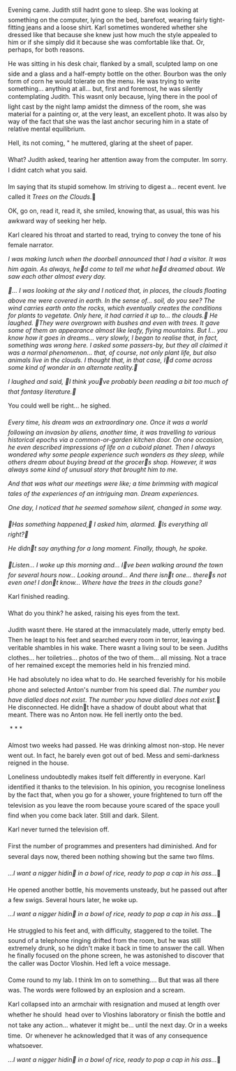 Evening came. Judith still hadnt gone to sleep. She was looking at something on the computer, lying on the bed, barefoot, wearing fairly tight-fitting jeans and a loose shirt. Karl sometimes wondered whether she dressed like that because she knew just how much the style appealed to him or if she simply did it because she was comfortable like that. Or, perhaps, for both reasons.

He was sitting in his desk chair, flanked by a small, sculpted lamp on one side and a glass and a half-empty bottle on the other. Bourbon was the only form of corn he would tolerate on the menu. He was trying to write something... anything at all... but, first and foremost, he was silently contemplating Judith. This wasnt only because, lying there in the pool of light cast by the night lamp amidst the dimness of the room, she was material for a painting or, at the very least, an excellent photo. It was also by way of the fact that she was the last anchor securing him in a state of relative mental equilibrium.

Hell, its not coming, " he muttered, glaring at the sheet of paper.

What? Judith asked, tearing her attention away from the computer. Im sorry. I didnt catch what you said. 

Im saying that its stupid somehow. Im striving to digest a... recent event. Ive called it *Trees on the Clouds*.

OK, go on, read it, read it, she smiled, knowing that, as usual, this was his awkward way of seeking her help.

Karl cleared his throat and started to read, trying to convey the tone of his female narrator.

*I was making lunch when the doorbell announced that I had a visitor. It was him again. As always, hed come to tell me what hed dreamed about. We saw each other almost every day.*

*... I was looking at the sky and I noticed that, in places, the clouds floating above me were covered in earth. In the sense of... soil, do you see? The wind carries earth onto the rocks, which eventually creates the conditions for plants to vegetate. Only here, it had carried it up to... the clouds. He laughed. They were overgrown with bushes and even with trees. It gave some of them an appearance almost like leafy, flying mountains. But I... you know how it goes in dreams... very slowly, I began to realise that, in fact, something was wrong here. I asked some passers-by, but they all claimed it was a normal phenomenon... that, of course, not only plant life, but also animals live in the clouds. I thought that, in that case, Id come across some kind of wonder in an alternate reality.*

*I laughed and said, I think youve probably been reading a bit too much of that fantasy literature.*

You could well be right... he sighed.

*Every time, his dream was an extraordinary one. Once it was a world following an invasion by aliens, another time, it was travelling to various historical epochs via a common-or-garden kitchen door. On one occasion, he even described impressions of life on a cuboid planet. Then I always wondered why some people experience such wonders as they sleep, while others dream about buying bread at the grocers shop. However, it was always some kind of unusual story that brought him to me.*

*And that was what our meetings were like; a time brimming with magical tales of the experiences of an intriguing man. Dream experiences.*

*One day, I noticed that he seemed somehow silent, changed in some way.*

*Has something happened, I asked him, alarmed. Is everything all right?*

*He didnt say anything for a long moment. Finally, though, he spoke.*

*Listen... I woke up this morning and... Ive been walking around the town for several hours now... Looking around... And there isnt one... theres not even one! I dont know... Where have the trees in the clouds gone?*

Karl finished reading.

What do you think? he asked, raising his eyes from the text.

Judith wasnt there. He stared at the immaculately made, utterly empty bed. Then he leapt to his feet and searched every room in terror, leaving a veritable shambles in his wake. There wasnt a living soul to be seen. Judiths clothes... her toiletries... photos of the two of them... all missing. Not a trace of her remained except the memories held in his frenzied mind.

He had absolutely no idea what to do. He searched feverishly for his mobile phone and selected Anton's number from his speed dial. *The number you have dialled does not exist*. *The number you have dialled does not exist.* He disconnected. He didnt have a shadow of doubt about what that meant. There was no Anton now. He fell inertly onto the bed.

                 * * *

Almost two weeks had passed. He was drinking almost non-stop. He never went out. In fact, he barely even got out of bed. Mess and semi-darkness reigned in the house.

Loneliness undoubtedly makes itself felt differently in everyone. Karl identified it thanks to the television. In his opinion, you recognise loneliness by the fact that, when you go for a shower, youre frightened to turn off the television as you leave the room because youre scared of the space youll find when you come back later. Still and dark. Silent.

Karl never turned the television off.

First the number of programmes and presenters had diminished. And for several days now, thered been nothing showing but the same two films.

*...I want a nigger hidin in a bowl of rice, ready to pop a cap in his ass...* 

He opened another bottle, his movements unsteady, but he passed out after a few swigs. Several hours later, he woke up.

*...I want a nigger hidin in a bowl of rice, ready to pop a cap in his ass...*

He struggled to his feet and, with difficulty, staggered to the toilet. The sound of a telephone ringing drifted from the room, but he was still extremely drunk, so he didn't make it back in time to answer the call. When he finally focused on the phone screen, he was astonished to discover that the caller was Doctor Vloshin. Hed left a voice message.

Come round to my lab. I think Im on to something.... But that was all there was. The words were followed by an explosion and a scream.

Karl collapsed into an armchair with resignation and mused at length over whether he should  head over to Vloshins laboratory or finish the bottle and not take any action... whatever it might be... until the next day. Or in a weeks time.  Or whenever he acknowledged that it was of any consequence whatsoever. 

*...I want a nigger hidin in a bowl of rice, ready to pop a cap in his ass...* 